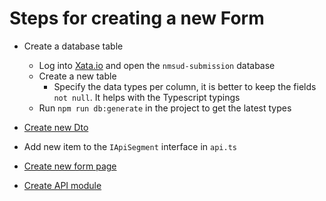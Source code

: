 # Steps for creating a new Form

- Create a database table
  - Log into [Xata.io](https://xata.io) and open the `nmsud-submission` database
  - Create a new table
    - Specify the data types per column, it is better to keep the fields `not null`. It helps with the Typescript typings
  - Run `npm run db:generate` in the project to get the latest types

- [Create new Dto](./new-dto.md)
- Add new item to the `IApiSegment` interface in `api.ts`
- [Create new form page](./new-form-page.md)
- [Create API module](./new-api-module.md)

